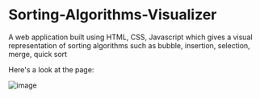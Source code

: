 # Sorting-Algorithms-Visualizer
A web application built using HTML, CSS, Javascript which gives a visual representation of sorting algorithms such as bubble, insertion, selection, merge, quick sort

Here's a look at the page:

![image](https://user-images.githubusercontent.com/85495621/183059749-872678f5-cec5-45db-a8d7-1b5252098a4e.png)
